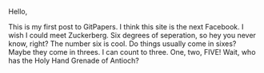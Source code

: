 Hello,

This is my first post to GitPapers.  I think this site is the next Facebook.  I wish I could meet Zuckerberg.  Six degrees of seperation, so hey you never know, right?  The number six is cool.  Do things usually come in sixes?  Maybe they come in threes.  I can count to three.  One, two, FIVE!  Wait, who has the Holy Hand Grenade of Antioch?